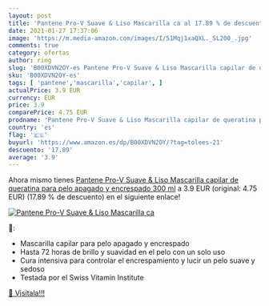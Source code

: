 ```yaml
---
layout: post
title: 'Pantene Pro-V Suave & Liso Mascarilla ca al 17.89 % de descuento'
date: 2021-01-27 17:37:06
image: 'https://m.media-amazon.com/images/I/51Mqj1xaQXL._SL200_.jpg'
comments: true
category: ofertas
author: ring
slug: 'B00XDVN2OY-es Pantene Pro-V Suave & Liso Mascarilla capilar de queratina...'
sku: 'B00XDVN2OY-es'
tags: [ 'pantene','mascarilla','capilar', ]
actualPrice: 3.9 EUR
currency: EUR
price: 3.9
comparePrice: 4.75 EUR
prodname: 'Pantene Pro-V Suave & Liso Mascarilla capilar de queratina para pelo apagado y encrespado  300 ml'
country: 'es'
flag: '🇪🇸'
buyurl: 'https://www.amazon.es/dp/B00XDVN2OY/?tag=tolees-21'
descuento: '17.89'
average: '3.9'
---
```


Ahora mismo tienes [Pantene Pro-V Suave & Liso Mascarilla capilar de queratina para pelo apagado y encrespado  300 ml](https://www.amazon.es/dp/B00XDVN2OY/?tag=tolees-21) a 3.9 EUR (original: 4.75 EUR) (17.89 %  de descuento) en el siguiente enlace!

[![Pantene Pro-V Suave & Liso Mascarilla ca](https://m.media-amazon.com/images/I/51Mqj1xaQXL._SL200_.jpg)](https://www.amazon.es/dp/B00XDVN2OY/?tag=tolees-21)

🔎:

- Mascarilla capilar para pelo apagado y encrespado
- Hasta 72 horas de brillo y suavidad en el pelo con un solo uso
- Cura intensiva para controlar el encrespamiento y lucir un pelo suave y sedoso
- Testada por el Swiss Vitamin Institute

[🛒 Visítala!!!](https://www.amazon.es/dp/B00XDVN2OY/?tag=tolees-21)
